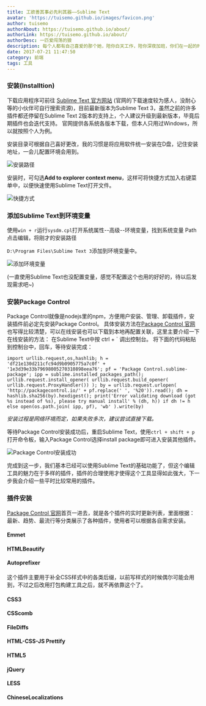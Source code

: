 ```yaml
---
title: 工欲善其事必先利其器——Sublime Text
avatar: 'https://tuisemo.github.io/images/favicon.png'
author: tuisemo
authorAbout: https://tuisemo.github.io/about/
authorLink: https://tuisemo.github.io/about/
authorDesc: 一匹爱闯荡的狼
description: 每个人都有自己喜爱的那个她，陪你白天工作，陪你深夜加班，你们在一起的时光比情侣还漫长。有时候你们总和我说该选这个，该选那个，而我懵懵懂懂，独对她一见倾心。
date: 2017-07-21 11:47:50
category: 前端
tags: 工具
---
```



### 安装(Installtion)

下载应用程序可前往 [Sublime Text 官方网站](http://www.sublimetext.com/) (官网的下载速度较为感人，没耐心等的小伙伴可自行搜索资源)，目前最新版本为Sublime Text 3，虽然之前的许多插件都还停留在Sublime Text 2版本的支持上，个人建议升级到最新版本，毕竟后期插件也会迭代支持。
官网提供各系统各版本下载，但本人只用过Windows，所以就按照个人为例。

安装目录可根据自己喜好更改，我的习惯是将应用软件统一安装在D盘，记住安装地址，一会儿配置环境会用到。

![安装路径](https://tuisemo.github.io/images/20170721_001.png)

安装时，可勾选**Add to explorer context menu**，这样可将快捷方式加入右键菜单中，以便快速使用Sublime Text打开文件。

![快捷方式](https://tuisemo.github.io/images/20170721_002.png)

### 添加Sublime Text到环境变量

使用`win + r`运行`sysdm.cpl`打开系统属性--高级--环境变量，找到系统变量 Path 点击编辑，将刚才的安装路径

`D:\Program Files\Sublime Text 3`添加到环境变量中。

![添加环境变量](https://tuisemo.github.io/images/20170721_003.png)

(一直使用Sublime Text也没配置变量，感觉不配置这个也用的好好的，待以后发现需求吧~)

### 安装Package Control

Package Control就像是nodejs里的npm，方便用户安装、管理、卸载插件，安装插件前必定先安装Package Control。
具体安装方法在[Package Control 官网](https://packagecontrol.io/installation)也写得比较清楚，可以在线安装也可以下载到本地再配置关联，这里主要介绍一下在线安装的方法：
在Sublime Text中按 ctrl + ` 调出控制台。
将下面的代码粘贴到控制台中，回车，等待安装完成：

	import urllib.request,os,hashlib; h = 'df21e130d211cfc94d9b0905775a7c0f' + '1e3d39e33b79698005270310898eea76'; pf = 'Package Control.sublime-package'; ipp = sublime.installed_packages_path(); urllib.request.install_opener( urllib.request.build_opener( urllib.request.ProxyHandler()) ); by = urllib.request.urlopen( 'http://packagecontrol.io/' + pf.replace(' ', '%20')).read(); dh = hashlib.sha256(by).hexdigest(); print('Error validating download (got %s instead of %s), please try manual install' % (dh, h)) if dh != h else open(os.path.join( ipp, pf), 'wb' ).write(by)

*安装过程是网络环境而定，如果失败多次，建议尝试直接下载。*

等待Package Control安装成功后，重启Sublime Text，使用`ctrl + shift + p`打开命令板，输入Package Control选择install package即可进入安装其他插件。

![Package Control安装成功](https://tuisemo.github.io/images/20170721_004.png)

完成到这一步，我们基本已经可以使用Sublime Text的基础功能了，但这个编辑工具的魅力在于多样的插件，插件的合理使用才使得这个工具显得如此强大，下一步我会介绍一些平时比较常用的插件。

### 插件安装

[Package Control 官网](https://packagecontrol.io)首页一进去，就是各个插件的实时更新列表，里面根据：最新、趋势、最流行等分类展示了各种插件，使用者可以根据各自需求安装。

#### Emmet

#### HTMLBeautify

#### Autoprefixer

这个插件主要用于补全CSS样式中的各类后缀，以前写样式的时候偶尔可能会用到，不过之后改用打包构建工具之后，就不再依靠这个了。

#### CSS3

#### CSScomb

#### FileDiffs

#### HTML-CSS-JS Prettify

#### HTML5

#### jQuery

#### LESS

#### ChineseLocalizations



